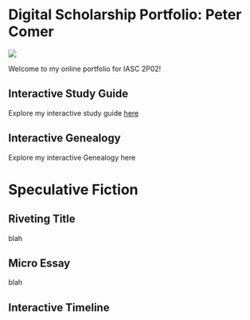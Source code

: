 # Digital Scholarship Portfolio: Peter Comer

![](https://brocku.ca/brock-news/wp-content/uploads/2020/04/Aerial-Drone-2017-002-1600x899.jpg?x70330)

Welcome to my online portfolio for IASC 2P02!

## Interactive Study Guide

Explore my interactive study guide [here](2P02InteractiveStudyGuideComer.html)

## Interactive Genealogy

Explore my interactive Genealogy here

# Speculative Fiction

## Riveting Title

blah

## Micro Essay

blah

## Interactive Timeline

